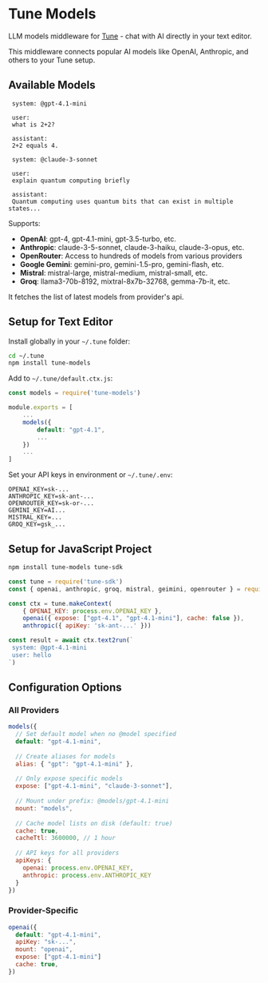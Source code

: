 # Tune Models

LLM models middleware for [Tune](https://github.com/iovdin/tune) - chat with AI directly in your text editor.

This middleware connects popular AI models like OpenAI, Anthropic, and others to your Tune setup.

## Available Models

```chat
 system: @gpt-4.1-mini

 user: 
 what is 2+2?

 assistant: 
 2+2 equals 4.

 system: @claude-3-sonnet  

 user: 
 explain quantum computing briefly

 assistant: 
 Quantum computing uses quantum bits that can exist in multiple states...
```

Supports:
- **OpenAI**: gpt-4, gpt-4.1-mini, gpt-3.5-turbo, etc.
- **Anthropic**: claude-3-5-sonnet, claude-3-haiku, claude-3-opus, etc.  
- **OpenRouter**: Access to hundreds of models from various providers
- **Google Gemini**: gemini-pro, gemini-1.5-pro, gemini-flash, etc.
- **Mistral**: mistral-large, mistral-medium, mistral-small, etc.
- **Groq**: llama3-70b-8192, mixtral-8x7b-32768, gemma-7b-it, etc.

It fetches the list of latest models from provider's api.

## Setup for Text Editor

Install globally in your `~/.tune` folder:

```bash
cd ~/.tune
npm install tune-models
```

Add to `~/.tune/default.ctx.js`:

```javascript
const models = require('tune-models')

module.exports = [
    ...
    models({
        default: "gpt-4.1",
        ...
    })
    ...
]
```

Set your API keys in environment or `~/.tune/.env`:
```
OPENAI_KEY=sk-...
ANTHROPIC_KEY=sk-ant-...
OPENROUTER_KEY=sk-or-...
GEMINI_KEY=AI...
MISTRAL_KEY=...
GROQ_KEY=gsk_...
```

## Setup for JavaScript Project

```bash
npm install tune-models tune-sdk
```

```javascript
const tune = require('tune-sdk')
const { openai, anthropic, groq, mistral, geimini, openrouter } = require('tune-models')

const ctx = tune.makeContext(
    { OPENAI_KEY: process.env.OPENAI_KEY }, 
    openai({ expose: ["gpt-4.1", "gpt-4.1-mini"], cache: false }), 
    anthropic({ apiKey: 'sk-ant-...' }))

const result = await ctx.text2run(`
 system: @gpt-4.1-mini
 user: hello
`)
```

## Configuration Options

### All Providers
```javascript
models({
  // Set default model when no @model specified
  default: "gpt-4.1-mini",
  
  // Create aliases for models  
  alias: { "gpt": "gpt-4.1-mini" },
  
  // Only expose specific models
  expose: ["gpt-4.1-mini", "claude-3-sonnet"],
  
  // Mount under prefix: @models/gpt-4.1-mini
  mount: "models",
  
  // Cache model lists on disk (default: true)
  cache: true,
  cacheTtl: 3600000, // 1 hour
  
  // API keys for all providers
  apiKeys: {
    openai: process.env.OPENAI_KEY,
    anthropic: process.env.ANTHROPIC_KEY
  }
})
```

### Provider-Specific
```javascript
openai({ 
  default: "gpt-4.1-mini",
  apiKey: "sk-...",
  mount: "openai",
  expose: ["gpt-4.1-mini"]
  cache: true,
})

```
